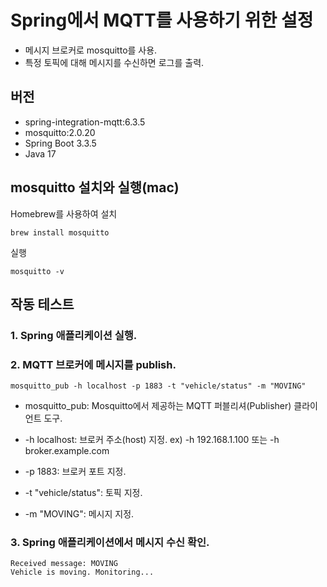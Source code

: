 # Spring에서 MQTT를 사용하기 위한 설정

- 메시지 브로커로 mosquitto를 사용.
- 특정 토픽에 대해 메시지를 수신하면 로그를 출력.

## 버전

- spring-integration-mqtt:6.3.5
- mosquitto:2.0.20
- Spring Boot 3.3.5
- Java 17

## mosquitto 설치와 실행(mac)

Homebrew를 사용하여 설치

`brew install mosquitto`

실행

`mosquitto -v`

## 작동 테스트

### 1. Spring 애플리케이션 실행.

### 2. MQTT 브로커에 메시지를 publish.

`mosquitto_pub -h localhost -p 1883 -t "vehicle/status" -m "MOVING"`

- mosquitto_pub: Mosquitto에서 제공하는 MQTT 퍼블리셔(Publisher) 클라이언트 도구.

- -h localhost: 브로커 주소(host) 지정. ex) -h 192.168.1.100 또는 -h broker.example.com

- -p 1883: 브로커 포트 지정.

- -t "vehicle/status": 토픽 지정.

- -m "MOVING": 메시지 지정.

### 3. Spring 애플리케이션에서 메시지 수신 확인.
```
Received message: MOVING
Vehicle is moving. Monitoring...
```
